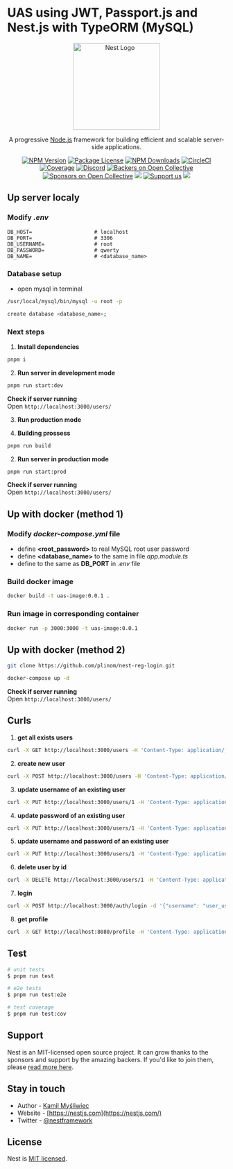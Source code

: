 # UAS using JWT, Passport.js and Nest.js with TypeORM (MySQL)

<p align="center">
  <a href="http://nestjs.com/" target="blank"><img src="https://nestjs.com/img/logo-small.svg" width="200" alt="Nest Logo" /></a>
</p>

[circleci-image]: https://img.shields.io/circleci/build/github/nestjs/nest/master?token=abc123def456
[circleci-url]: https://circleci.com/gh/nestjs/nest

  <p align="center">A progressive <a href="http://nodejs.org" target="_blank">Node.js</a> framework for building efficient and scalable server-side applications.</p>
    <p align="center">
<a href="https://www.npmjs.com/~nestjscore" target="_blank"><img src="https://img.shields.io/npm/v/@nestjs/core.svg" alt="NPM Version" /></a>
<a href="https://www.npmjs.com/~nestjscore" target="_blank"><img src="https://img.shields.io/npm/l/@nestjs/core.svg" alt="Package License" /></a>
<a href="https://www.npmjs.com/~nestjscore" target="_blank"><img src="https://img.shields.io/npm/dm/@nestjs/common.svg" alt="NPM Downloads" /></a>
<a href="https://circleci.com/gh/nestjs/nest" target="_blank"><img src="https://img.shields.io/circleci/build/github/nestjs/nest/master" alt="CircleCI" /></a>
<a href="https://coveralls.io/github/nestjs/nest?branch=master" target="_blank"><img src="https://coveralls.io/repos/github/nestjs/nest/badge.svg?branch=master#9" alt="Coverage" /></a>
<a href="https://discord.gg/G7Qnnhy" target="_blank"><img src="https://img.shields.io/badge/discord-online-brightgreen.svg" alt="Discord"/></a>
<a href="https://opencollective.com/nest#backer" target="_blank"><img src="https://opencollective.com/nest/backers/badge.svg" alt="Backers on Open Collective" /></a>
<a href="https://opencollective.com/nest#sponsor" target="_blank"><img src="https://opencollective.com/nest/sponsors/badge.svg" alt="Sponsors on Open Collective" /></a>
  <a href="https://paypal.me/kamilmysliwiec" target="_blank"><img src="https://img.shields.io/badge/Donate-PayPal-ff3f59.svg"/></a>
    <a href="https://opencollective.com/nest#sponsor"  target="_blank"><img src="https://img.shields.io/badge/Support%20us-Open%20Collective-41B883.svg" alt="Support us"></a>
  <a href="https://twitter.com/nestframework" target="_blank"><img src="https://img.shields.io/twitter/follow/nestframework.svg?style=social&label=Follow"></a>
</p>

## Up server localy

### Modify _.env_

```
DB_HOST=                    # localhost
DB_PORT=                    # 3306
DB_USERNAME=                # root
DB_PASSWORD=                # qwerty
DB_NAME=                    # <database_name>
```

### Database setup

- open mysql in terminal

```bash
/usr/local/mysql/bin/mysql -u root -p
```

```bash
create database <database_name>;
```

### Next steps

1. **Install dependencies**

```bash
pnpm i
```

2. **Run server in development mode**

```bash
pnpm run start:dev
```

**Check if server running** \
Open `http://localhost:3000/users/`

3. **Run production mode**

1. **Building prossess**

```bash
pnpm run build
```

2. **Run server in production mode**

```bash
pnpm run start:prod
```

**Check if server running** \
Open `http://localhost:3000/users/`

## Up with docker (method 1)

### Modify _docker-compose.yml_ file

- define **<root_password>** to real MySQL root user password
- define **<database_name>** to the same in file _app.module.ts_
- define **<port>** to the same as **DB_PORT** in _.env_ file

### Build docker image

```bash
docker build -t uas-image:0.0.1 .
```

### Run image in corresponding container

```bash
docker run -p 3000:3000 -t uas-image:0.0.1
```

## Up with docker (method 2)

```bash
git clone https://github.com/plinom/nest-reg-login.git
```

```bash
docker-compose up -d
```

**Check if server running** \
Open `http://localhost:3000/users/`

## Curls

1. **get all exists users**

```bash
curl -X GET http://localhost:3000/users -H 'Content-Type: application/json'
```

2. **create new user**

```bash
curl -X POST http://localhost:3000/users -H 'Content-Type: application/json' -d '{"username": "user1", "password": "111"}'
```

3. **update username of an existing user**

```bash
curl -X PUT http://localhost:3000/users/1 -H 'Content-Type: application/json' -d '{"username": "new_username"}'
```

4. **update password of an existing user**

```bash
curl -X PUT http://localhost:3000/users/1 -H 'Content-Type: application/json' -d '{"password": "new_password"}'
```

5. **update username and password of an existing user**

```bash
curl -X PUT http://localhost:3000/users/1 -H 'Content-Type: application/json' -d '{"username": "new_username", "password": "new_password"}'
```

6. **delete user by id**

```bash
curl -X DELETE http://localhost:3000/users/1 -H 'Content-Type: application/json'
```

7. **login**

```bash
curl -X POST http://localhost:3000/auth/login -d '{"username": "user_username", "password": "user_password"}' -H 'Content-Type: application/json'
```

8. **get profile**

```bash
curl -X GET http://localhost:8080/profile -H 'Content-Type: application/json' -H 'Authorization: Bearer <token>'
```

## Test

```bash
# unit tests
$ pnpm run test

# e2e tests
$ pnpm run test:e2e

# test coverage
$ pnpm run test:cov
```

## Support

Nest is an MIT-licensed open source project. It can grow thanks to the sponsors and support by the amazing backers. If you'd like to join them, please [read more here](https://docs.nestjs.com/support).

## Stay in touch

- Author - [Kamil Myśliwiec](https://kamilmysliwiec.com)
- Website - [https://nestjs.com](https://nestjs.com/)
- Twitter - [@nestframework](https://twitter.com/nestframework)

## License

Nest is [MIT licensed](LICENSE).
